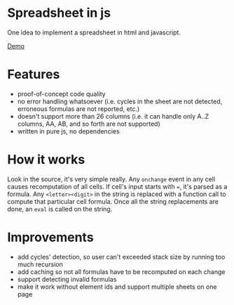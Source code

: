 Spreadsheet in js
=================

One idea to implement a spreadsheet in html and javascript.

[Demo](http://soquel.github.io/spreadsheet-in-js/)

Features
========

* proof-of-concept code quality
* no error handling whatsoever (i.e. cycles in the sheet are not detected, erroneous formulas are not reported, etc.)
* doesn't support more than 26 columns (i.e. it can handle only A..Z columns, AA, AB, and so forth are not supported)
* written in pure js, no dependencies


How it works
============

Look in the source, it's very simple really.
Any `onchange` event in any cell causes recomputation of all cells.
If cell's input starts with `=`, it's parsed as a formula. Any `<letter><digit>`
in the string is replaced with a function call to compute that particular cell
formula. Once all the string replacements are done, an `eval` is called on the string.


Improvements
============

* add cycles' detection, so user can't exceeded stack size by running too much recursion
* add caching so not all formulas have to be recomputed on each change
* support detecting invalid formulas
* make it work without element ids and support multiple sheets on one page

